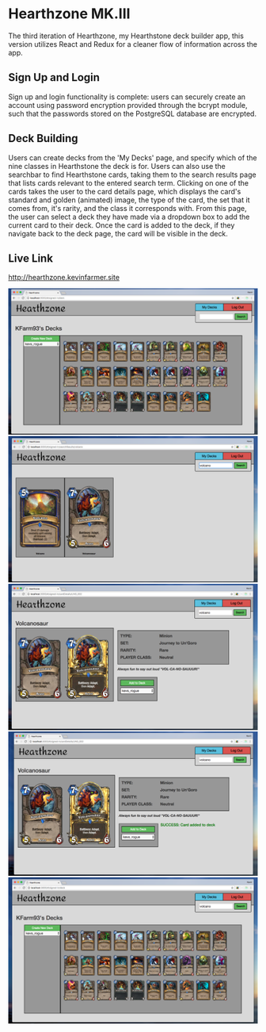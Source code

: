 # Hearthzone MK.III

The third iteration of Hearthzone, my Hearthstone deck builder app, this version utilizes React and Redux for a cleaner flow of information across the app.

## Sign Up and Login
Sign up and login functionality is complete: users can securely create an account using password encryption provided through the bcrypt module, such that the passwords stored on the PostgreSQL database are encrypted.

## Deck Building
Users can create decks from the 'My Decks' page, and specify which of the nine classes in Hearthstone the deck is for. Users can also use the searchbar to find Hearthstone cards, taking them to the search results page that lists cards relevant to the entered search term. Clicking on one of the cards takes the user to the card details page, which displays the card's standard and golden (animated) image, the type of the card, the set that it comes from, it's rarity, and the class it corresponds with. From this page, the user can select a deck they have made via a dropdown box to add the current card to their deck. Once the card is added to the deck, if they navigate back to the deck page, the card will be visible in the deck.

## Live Link
http://hearthzone.kevinfarmer.site

![first](/public/images/deck_before.png)
![second](/public/images/search_res.png)
![third](/public/images/ooh_volcanosaur.png)
![fourth](/public/images/added.png)
![fifth](/public/images/deck_after.png)
